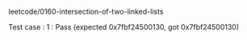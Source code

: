 
leetcode/0160-intersection-of-two-linked-lists


Test case : 1 : Pass
 (expected 0x7fbf24500130, got 0x7fbf24500130)


